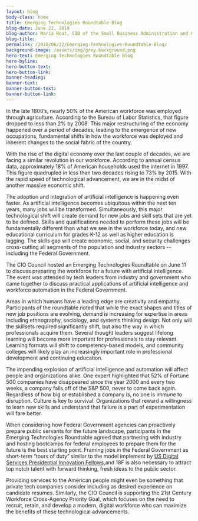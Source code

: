 ```yaml
---
layout: blog
body-class: home
title: Emerging Technologies Roundtable Blog
blog-date: June 22, 2018
blog-author: Maria Roat, CIO of the Small Business Administration and Chair of the CIO Council's Innovation Committee
blog-title:
permalink: /2018/06/22/Emerging-Technologies-Roundtable-Blog/
background-image: /assets/img/grey.background.png
hero-text: Emerging Technologies Roundtable Blog
hero-byline:
hero-button-text: 
hero-button-link: 
banner-heading: 
banner-text: 
banner-button-text: 
banner-button-link: 
---
```

In the late 1800’s, nearly 50% of the American workforce was employed through agriculture. According to the Bureau of Labor Statistics, that figure dropped to less than 2% by 2008. This major restructuring of the economy happened over a period of decades, leading to the emergence of new occupations, fundamental shifts in how the workforce was deployed and inherent changes to the social fabric of the country.

With the rise of the digital economy over the last couple of decades, we are facing a similar revolution in our workforce.  According to annual census data, approximately 18% of American households used the internet in 1997. This figure quadrupled in less than two decades rising to 73% by 2015. With the rapid speed of technological advancement, we are in the midst of another massive economic shift. 

The adoption and integration of artificial intelligence is happening even faster. As artificial intelligence becomes ubiquitous within the next ten years, many jobs will be transformed. Simultaneously, this major technological shift will create demand for new jobs and skill sets that are yet to be defined. Skills and qualifications needed to perform these jobs will be fundamentally different than what we see in the workforce today, and new educational curriculum for grades K-12 as well as higher education is lagging. The skills gap will create economic, social, and security challenges cross-cutting all segments of the population and industry sectors -- including the Federal Government.

The CIO Council hosted an Emerging Technologies Roundtable on June 11 to discuss preparing the workforce for a future with artificial intelligence. The event was attended by tech leaders from industry and government who came together to discuss practical applications of artificial intelligence and workforce automation in the Federal Government. 

Areas in which humans have a leading edge are creativity and empathy. Participants of the roundtable noted that while the exact shapes and titles of new job positions are evolving, demand is increasing for expertise in areas including ethnography, sociology, and systems thinking design. Not only will the skillsets required significantly shift, but also the way in which professionals acquire them. Several thought leaders suggest lifelong learning will become more important for professionals to stay relevant. Learning formats will shift to competency-based models, and community colleges will likely play an increasingly important role in professional development and continuing education.

The impending explosion of artificial intelligence and automation will affect people and organizations alike. One expert highlighted that 52% of Fortune 500 companies have disappeared since the year 2000 and every two weeks, a company falls off of the S&P 500, never to come back again. Regardless of how big or established a company is, no one is immune to disruption. Culture is key to survival. Organizations that reward a willingness to learn new skills and understand that failure is a part of experimentation will fare better. 

When considering how Federal Government agencies can proactively prepare public servants for the future landscape, participants in the Emerging Technologies Roundtable agreed that partnering with industry and hosting bootcamps for federal employees to prepare them for the future is the best starting point. Framing jobs in the Federal Government as short-term “tours of duty” similar to the model implement by <a href="https://www.usds.gov/join#tours-of-duty">US Digital Services,</a><a href="https://presidentialinnovationfellows.gov/about/">Presidential Innovation Fellows,</a>and 18F is also necessary to attract top notch talent with forward thinking, fresh ideas to the public sector. 

Providing services to the American people might even be something that private tech companies consider including as desired experience on candidate resumes. Similarly, the CIO Council is supporting the 21st Century Workforce Cross-Agency Priority Goal, which focuses on the need to recruit, retain, and develop a modern, digital workforce who can maximize the benefits of these technological advancements.

